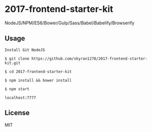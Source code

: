 # 2017-frontend-starter-kit

NodeJS/NPM/ES6/Bower/Gulp/Sass/Babel/Babelify/Browserify

## Usage

```
Install Git NodeJS
```

```
$ git clone https://github.com/skyran1278/2017-frontend-starter-kit.git
```

```
$ cd 2017-frontend-starter-kit
```

```
$ npm install && bower install
```

```
$ npm start
```

```
localhost:7777
```

## License
MIT
